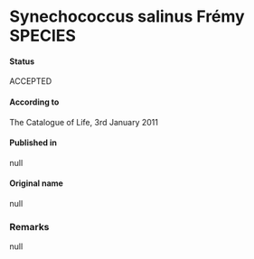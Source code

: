 # Synechococcus salinus Frémy SPECIES

#### Status
ACCEPTED

#### According to
The Catalogue of Life, 3rd January 2011

#### Published in
null

#### Original name
null

### Remarks
null